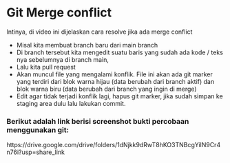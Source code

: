 <h1>Git Merge conflict</h1>

<p>Intinya, di video ini dijelaskan cara resolve jika ada merge conflict</p>

<ul>
    <li>Misal kita membuat branch baru dari main branch</li>
    <li>Di branch tersebut kita mengedit suatu baris yang sudah ada kode / teks nya sebelumnya di branch main,</li>
    <li>Lalu kita pull request</li>
    <li>Akan muncul file yang mengalami konflik. File ini akan ada git marker yang terdiri dari blok warna hijau (data berubah dari branch aktif) dan blok warna biru (data berubah dari branch yang ingin di merge)</li>
    <li>Edit agar tidak terjadi konflik lagi, hapus git marker, jika sudah simpan ke staging area dulu lalu lakukan commit.</li>
</ul>


<h3>Berikut adalah link berisi screenshot bukti percobaan menggunakan git:</h3>
<p>https://drive.google.com/drive/folders/1dNjkk9dRwT8hKO3TNBcgYilN9Cr4n76i?usp=share_link</p>